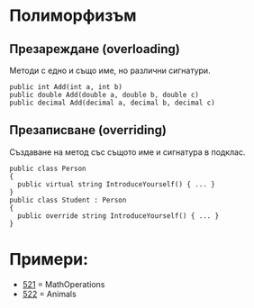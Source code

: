 # Полиморфизъм

## Презареждане (overloading) 
Методи с едно и също име, но различни сигнатури.
```
public int Add(int a, int b)
public double Add(double a, double b, double c)
public decimal Add(decimal a, decimal b, decimal c)
```

## Презаписване (overriding) 
Създаване на метод със същото име и сигнатура в подклас.
```
public class Person
{
  public virtual string IntroduceYourself() { ... }
}
public class Student : Person
{
  public override string IntroduceYourself() { ... }
}
```
# Примери:
- [521](521) = MathOperations
- [522](522) = Animals